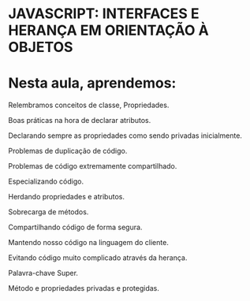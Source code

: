 # JAVASCRIPT: INTERFACES E HERANÇA EM ORIENTAÇÃO À OBJETOS

# Nesta aula, aprendemos:

Relembramos conceitos de classe, Propriedades.

Boas práticas na hora de declarar atributos.

Declarando sempre as propriedades como sendo privadas inicialmente.

Problemas de duplicação de código.

Problemas de código extremamente compartilhado.

Especializando código.

Herdando propriedades e atributos.

Sobrecarga de métodos.

Compartilhando código de forma segura.

Mantendo nosso código na linguagem do cliente.

Evitando código muito complicado através da herança.

Palavra-chave Super.

Método e propriedades privadas e protegidas.